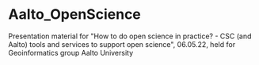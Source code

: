 # Aalto_OpenScience

Presentation material for "How to do open science in practice? - CSC (and Aalto) tools and services to support open science", 06.05.22, held for Geoinformatics group Aalto University
